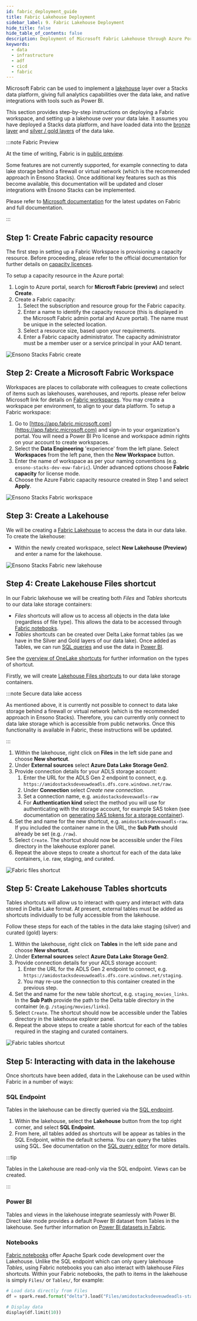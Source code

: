 ```yaml
---
id: fabric_deployment_guide
title: Fabric Lakehouse Deployment
sidebar_label: 9. Fabric Lakehouse Deployment
hide_title: false
hide_table_of_contents: false
description: Deployment of Microsoft Fabric Lakehouse through Azure Portal
keywords:
  - data
  - infrastructure
  - adf
  - cicd
  - fabric
---
```


Microsoft Fabric can be used to implement a [lakehouse](../data_engineering/data_engineering_intro_azure.md#lakehouse-approach) layer over a Stacks data platform, giving full analytics capabilities over the data lake, and native integrations with tools such as Power BI.

This section provides step-by-step instructions on deploying a Fabric workspace, and setting up a lakehouse over your data lake. It assumes you have deployed a Stacks data platform, and have loaded data into the [bronze layer](./ingest_pipeline_deployment_azure.md) and [silver / gold layers](./processing_pipeline_deployment_azure.md) of the data lake.

:::note Fabric Preview

At the time of writing, Fabric is in [public preview](https://learn.microsoft.com/en-us/fabric/get-started/preview).

Some features are not currently supported, for example connecting to data lake storage behind a firewall or virtual network (which is the recommended approach in Ensono Stacks). Once additional key features such as this become available, this documentation will be updated and closer integrations with Ensono Stacks can be implemented.

Please refer to [Microsoft documentation](https://learn.microsoft.com/en-us/fabric/) for the latest updates on Fabric and full documentation.

:::

## Step 1: Create Fabric capacity resource

The first step in setting up a Fabric Workspace is provisioning a capacity resource. Before proceeding, please refer to the official documentation for further details on [capacity licences](https://learn.microsoft.com/en-us/fabric/enterprise/licenses#capacity-license).

To setup a capacity resource in the Azure portal:

1. Login to Azure portal, search for __Microsft Fabric (preview)__ and select __Create__.
2. Create a Fabric capacity:
   1. Select the subscription and resource group for the Fabric capacity.
   1. Enter a name to identify the capacity resource (this is displayed in the Microsoft Fabric admin portal and Azure portal). The name must be unique in the selected location.
   1. Select a resource size, based upon your requirements.
   1. Enter a Fabric capacity administrator. The capacity administrator must be a member user or a service principal in your AAD tenant.

![Ensono Stacks Fabric create](../images/fabric_create.png)

## Step 2: Create a Microsoft Fabric Workspace

Workspaces are places to collaborate with colleagues to create collections of items such as lakehouses, warehouses, and reports. please refer below Microsoft link for details on [Fabric workspaces](https://learn.microsoft.com/en-us/fabric/get-started/workspaces). You may create a workspace per environment, to align to your data platform. To setup a Fabric workspace:

1. Go to [https://app.fabric.microsoft.com](https://app.fabric.microsoft.com) and sign-in to your organization's portal. You will need a Power BI Pro license and workspace admin rights on your account to create workspaces.
2. Select the __Data Engineering__ 'experience' from the left plane. Select __Workspaces__ from the left pane, then the __New Workspace__ button.
3. Enter the name of workspace as per your naming conventions (e.g. `ensono-stacks-dev-euw-fabric`). Under advanced options choose __Fabric capacity__ for license mode.
4. Choose the Azure Fabric capacity resource created in Step 1 and select __Apply__.

![Ensono Stacks Fabric workspace](../images/fabric_choose_fabric.png)

## Step 3: Create a Lakehouse

We will be creating a [Fabric Lakehouse](https://learn.microsoft.com/en-us/fabric/data-engineering/lakehouse-overview) to access the data in our data lake. To create the lakehouse:

- Within the newly created workspace, select __New Lakehouse (Preview)__ and enter a name for the lakehouse.

![Ensono Stacks Fabric new lakehouse](../images/fabric_new_lakehouse.png)

## Step 4: Create Lakehouse Files shortcut

In our Fabric lakehouse we will be creating both _Files_ and _Tables_ shortcuts to our data lake storage containers:

- _Files_ shortcuts will allow us to access all objects in the data lake (regardless of file type). This allows the data to be accessed through [Fabric notebooks](#notebooks).
- _Tables_ shortcuts can be created over Delta Lake format tables (as we have in the Silver and Gold layers of our data lake). Once added as Tables, we can run [SQL queries](#sql-endpoint) and use the data in [Power BI](#power-bi).

See the [overview of OneLake shortcuts](https://learn.microsoft.com/en-us/fabric/onelake/onelake-shortcuts) for further information on the types of shortcut.

Firstly, we will create [Lakehouse Files shortcuts](https://learn.microsoft.com/en-us/fabric/onelake/create-adls-shortcut) to our data lake storage containers.

:::note Secure data lake access

As mentioned above, it is currently not possible to connect to data lake storage behind a firewall or virtual network (which is the recommended approach in Ensono Stacks). Therefore, you can currently only connect to data lake storage which is accessible from public networks. Once this functionality is available in Fabric, these instructions will be updated.

:::

1. Within the lakehouse, right click on __Files__ in the left side pane and choose __New shortcut__.
2. Under __External sources__ select __Azure Data Lake Storage Gen2__.
3. Provide connection details for your ADLS storage account:
    1. Enter the URL for the ADLS Gen 2 endpoint to connect, e.g. `https://amidostacksdeveuwdeadls.dfs.core.windows.net/raw`.
    1. Under __Connection__ select _Create new connection_.
    1. Set a connection name, e.g. `amidostacksdeveuwadls-raw`
    1. For __Authentication kind__ select the method you will use for authenticating with the storage account, for example SAS token (see documentation on [generating SAS tokens for a storage container](https://learn.microsoft.com/en-us/azure/ai-services/translator/document-translation/how-to-guides/create-sas-tokens?tabs=Containers)).
4. Set the and name for the new shortcut, e.g. `amidostacksdeveuwadls-raw`. If you included the container name in the URL, the __Sub Path__ should already be set (e.g. `/raw`).
5. Select `Create`. The shortcut should now be accessible under the Files directory in the lakehouse explorer panel.
6. Repeat the above steps to create a shortcut for each of the data lake containers, i.e. raw, staging, and curated.

![Fabric files shortcut](../images/fabric_files_shortcut.png)

## Step 5: Create Lakehouse Tables shortcuts

Tables shortcuts will allow us to interact with query and interact with data stored in Delta Lake format. At present, external tables must be added as shortcuts individually to be fully accessible from the lakehouse.

Follow these steps for each of the tables in the data lake staging (silver) and curated (gold) layers:

1. Within the lakehouse, right click on __Tables__ in the left side pane and choose __New shortcut__.
2. Under __External sources__ select __Azure Data Lake Storage Gen2__.
3. Provide connection details for your ADLS storage account:
    1. Enter the URL for the ADLS Gen 2 endpoint to connect, e.g. `https://amidostacksdeveuwdeadls.dfs.core.windows.net/staging`.
    1. You may re-use the connection to this container created in the previous step.
4. Set the and name for the new table shortcut, e.g. `staging_movies_links`. In the __Sub Path__ provide the path to the Delta table directory in the container (e.g. `/staging/movies/links`).
5. Select `Create`. The shortcut should now be accessible under the Tables directory in the lakehouse explorer panel.
6. Repeat the above steps to create a table shortcut for each of the tables required in the staging and curated containers.

![Fabric tables shortcut](../images/fabric_tables_shortcut.png)

## Step 5: Interacting with data in the lakehouse

Once shortcuts have been added, data in the Lakehouse can be used within Fabric in a number of ways:

### SQL Endpoint

Tables in the lakehouse can be directly queried via the [SQL endpoint](https://learn.microsoft.com/en-us/fabric/data-engineering/lakehouse-sql-endpoint).

1. Within the lakehouse, select the __Lakehouse__ button from the top right corner, and select __SQL Endpoint__.
2. From here, all tables added as shortcuts will be appear as tables in the SQL Endpoint, within the default schema. You can query the tables using SQL. See documentation on the [SQL query editor](https://learn.microsoft.com/en-us/fabric/data-warehouse/sql-query-editor) for more details.

:::tip

Tables in the Lakehouse are read-only via the SQL endpoint. Views can be created.

:::

### Power BI

Tables and views in the lakehouse integrate seamlessly with Power BI. Direct lake mode provides a default Power BI dataset from Tables in the lakehouse. See further information on [Power BI datasets in Fabric](https://learn.microsoft.com/en-us/fabric/data-warehouse/datasets).

### Notebooks

[Fabric notebooks](https://learn.microsoft.com/en-us/fabric/data-engineering/how-to-use-notebook) offer Apache Spark code development over the Lakehouse. Unlike the SQL endpoint which can only query lakehouse _Tables_, using Fabric notebooks you can also interact with lakehouse _Files_ shortcuts. Within your Fabric notebooks, the path to items in the lakehouse is simply `Files/` or `Tables/`, for example:

```python
# Load data directly from Files
df = spark.read.format("delta").load("Files/amidostacksdeveuwdeadls-staging/movies/movies_metadata_dq")

# Display data
display(df.limit(10))
```
